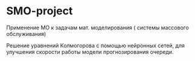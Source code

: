 # SMO-project

Применение МО к задачам мат. моделирования ( системы массового обслуживания)

Решение уравнений Колмогорова с помощью нейронных сетей, для улучшения скорости работы модели прогнозирования очереди.
